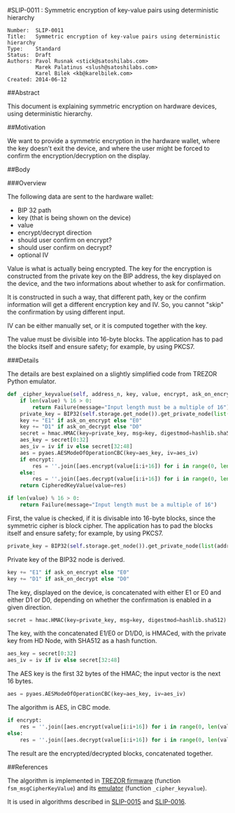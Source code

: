#SLIP-0011 : Symmetric encryption of key-value pairs using deterministic hierarchy

```
Number:  SLIP-0011
Title:   Symmetric encryption of key-value pairs using deterministic hierarchy
Type:    Standard
Status:  Draft
Authors: Pavol Rusnak <stick@satoshilabs.com>
         Marek Palatinus <slush@satoshilabs.com>
         Karel Bilek <kb@karelbilek.com>
Created: 2014-06-12
```

##Abstract

This document is explaining symmetric encryption on hardware devices, using deterministic hierarchy.

##Motivation

We want to provide a symmetric encryption in the hardware wallet, where the key doesn't exit the device, and where the user might be forced to confirm the encryption/decryption on the display.

##Body

###Overview

The following data are sent to the hardware wallet:

* BIP 32 path
* key (that is being shown on the device)
* value
* encrypt/decrypt direction
* should user confirm on encrypt?
* should user confirm on decrypt?
* optional IV

Value is what is actually being encrypted. The key for the encryption is constructed from the private key on the BIP address, the key displayed on the device, and the two informations about whether to ask for confirmation.

It is constructed in such a way, that different path, key or the confirm information will get a different encryption key and IV. So, you cannot "skip" the confirmation by using different input.

IV can be either manually set, or it is computed together with the key.

The value must be divisible into 16-byte blocks. The application has to pad the blocks itself and ensure safety; for example, by using PKCS7.

###Details

The details are best explained on a slightly simplified code from TREZOR Python emulator.

````python
def _cipher_keyvalue(self, address_n, key, value, encrypt, ask_on_encrypt, ask_on_decrypt, iv):
    if len(value) % 16 > 0:
        return Failure(message="Input length must be a multiple of 16")
    private_key = BIP32(self.storage.get_node()).get_private_node(list(address_n)).private_key
    key += "E1" if ask_on_encrypt else "E0"
    key += "D1" if ask_on_decrypt else "D0"
    secret = hmac.HMAC(key=private_key, msg=key, digestmod=hashlib.sha512).digest()
    aes_key = secret[0:32]
    aes_iv = iv if iv else secret[32:48]
    aes = pyaes.AESModeOfOperationCBC(key=aes_key, iv=aes_iv)
    if encrypt:
        res = ''.join([aes.encrypt(value[i:i+16]) for i in range(0, len(value), 16)])
    else:
        res = ''.join([aes.decrypt(value[i:i+16]) for i in range(0, len(value), 16)])
    return CipheredKeyValue(value=res)
````

````python
if len(value) % 16 > 0:
    return Failure(message="Input length must be a multiple of 16")
````

First, the value is checked, if it is divisable into 16-byte blocks, since the symmetric cipher is block cipher. The application has to pad the blocks itself and ensure safety; for example, by using PKCS7.

````python
private_key = BIP32(self.storage.get_node()).get_private_node(list(address_n)).private_key
````

Private key of the BIP32 node is derived.

````python
key += "E1" if ask_on_encrypt else "E0"
key += "D1" if ask_on_decrypt else "D0"
````

The key, displayed on the device, is concatenated with either E1 or E0 and either D1 or D0, depending on whether the confirmation is enabled in a given direction.

````python
secret = hmac.HMAC(key=private_key, msg=key, digestmod=hashlib.sha512).digest()
````

The key, with the concatenated E1/E0 or D1/D0, is HMACed, with the private key from HD Node, with SHA512 as a hash function.

````python
aes_key = secret[0:32]
aes_iv = iv if iv else secret[32:48]
````

The AES key is the first 32 bytes of the HMAC; the input vector is the next 16 bytes.

````python
aes = pyaes.AESModeOfOperationCBC(key=aes_key, iv=aes_iv)
````

The algorithm is AES, in CBC mode.

````python
if encrypt:
    res = ''.join([aes.encrypt(value[i:i+16]) for i in range(0, len(value), 16)])
else:
    res = ''.join([aes.decrypt(value[i:i+16]) for i in range(0, len(value), 16)])
````

The result are the encrypted/decrypted blocks, concatenated together.

##References

The algorithm is implemented in [TREZOR firmware](https://github.com/trezor/trezor-mcu/blob/master/firmware/fsm.c) (function `fsm_msgCipherKeyValue`) and its [emulator](https://github.com/trezor/trezor-emu/blob/master/trezor/machine.py#L781) (function `_cipher_keyvalue`).

It is used in algorithms described in [SLIP-0015](slip-0015.md) and [SLIP-0016](slip-0016.md).
